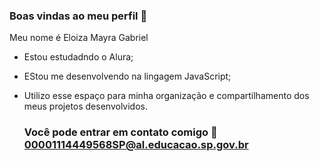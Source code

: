 ### Boas vindas ao meu perfil 💙

Meu nome é Eloiza Mayra Gabriel

- Estou estudadndo o Alura;
- EStou me desenvolvendo na lingagem JavaScript;
- Utilizo esse espaço para minha organização e compartilhamento dos meus projetos desenvolvidos.

  ### Você pode entrar em contato comigo 📧 00001114449568SP@al.educacao.sp.gov.br
